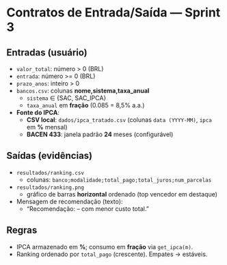 # Contratos de Entrada/Saída — Sprint 3

## Entradas (usuário)
- `valor_total`: número > 0 (BRL)
- `entrada`: número >= 0 (BRL)
- `prazo_anos`: inteiro > 0
- `bancos.csv`: colunas **nome,sistema,taxa_anual**
  - `sistema` ∈ {SAC, SAC_IPCA}
  - `taxa_anual` em **fração** (0.085 = 8,5% a.a.)
- **Fonte do IPCA**:
  - **CSV local**: `dados/ipca_tratado.csv` (colunas `data (YYYY-MM)`, `ipca` em **%** mensal)
  - **BACEN 433**: janela padrão **24** meses (configurável)

## Saídas (evidências)
- `resultados/ranking.csv`
  - colunas: `banco;modalidade;total_pago;total_juros;num_parcelas`
- `resultados/ranking.png`
  - gráfico de barras **horizontal** ordenado (top vencedor em destaque)
- Mensagem de recomendação (texto):
  - “Recomendação: <Banco> – <Modalidade> com menor custo total.”

## Regras
- IPCA armazenado em **%**; consumo em **fração** via `get_ipca(m)`.
- Ranking ordenado por `total_pago` (crescente). Empates → estáveis.
